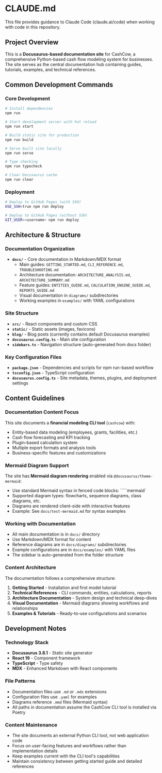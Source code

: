 # CLAUDE.md

This file provides guidance to Claude Code (claude.ai/code) when working with code in this repository.

## Project Overview

This is a **Docusaurus-based documentation site** for CashCow, a comprehensive Python-based cash flow modeling system for businesses. The site serves as the central documentation hub containing guides, tutorials, examples, and technical references.

## Common Development Commands

### Core Development
```bash
# Install dependencies
npm run

# Start development server with hot reload
npm run start

# Build static site for production
npm run build

# Serve built site locally
npm run serve

# Type checking
npm run typecheck

# Clear Docusaurus cache
npm run clear
```

### Deployment
```bash
# Deploy to GitHub Pages (with SSH)
USE_SSH=true npm run deploy

# Deploy to GitHub Pages (without SSH)
GIT_USER=<username> npm run deploy
```

## Architecture & Structure

### Documentation Organization
- **`docs/`** - Core documentation in Markdown/MDX format
  - Main guides: `GETTING_STARTED.md`, `CLI_REFERENCE.md`, `TROUBLESHOOTING.md`
  - Architecture documentation: `ARCHITECTURE_ANALYSIS.md`, `ARCHITECTURE_SUMMARY.md`
  - Feature guides: `ENTITIES_GUIDE.md`, `CALCULATION_ENGINE_GUIDE.md`, `REPORTS_GUIDE.md`
  - Visual documentation in `diagrams/` subdirectories
  - Working examples in `examples/` with YAML configurations

### Site Structure
- **`src/`** - React components and custom CSS
- **`static/`** - Static assets (images, favicons)
- **`blog/`** - Blog posts (currently contains default Docusaurus examples)
- **`docusaurus.config.ts`** - Main site configuration
- **`sidebars.ts`** - Navigation structure (auto-generated from docs folder)

### Key Configuration Files
- **`package.json`** - Dependencies and scripts for npm run-based workflow
- **`tsconfig.json`** - TypeScript configuration
- **`docusaurus.config.ts`** - Site metadata, themes, plugins, and deployment settings

## Content Guidelines

### Documentation Content Focus
This site documents a **financial modeling CLI tool** (`cashcow`) with:
- Entity-based data modeling (employees, grants, facilities, etc.)
- Cash flow forecasting and KPI tracking
- Plugin-based calculation system
- Multiple export formats and analysis tools
- Business-specific features and customizations

### Mermaid Diagram Support
The site has **Mermaid diagram rendering** enabled via `@docusaurus/theme-mermaid`:
- Use standard Mermaid syntax in fenced code blocks: `````mermaid`
- Supported diagram types: flowcharts, sequence diagrams, class diagrams, etc.
- Diagrams are rendered client-side with interactive features
- Example: See `docs/test-mermaid.md` for syntax examples

### Working with Documentation
- All main documentation is in `docs/` directory
- Use Markdown/MDX format for content
- Reference diagrams are in `docs/diagrams/` subdirectories
- Example configurations are in `docs/examples/` with YAML files
- The sidebar is auto-generated from the folder structure

### Content Architecture
The documentation follows a comprehensive structure:
1. **Getting Started** - Installation and first model tutorial  
2. **Technical References** - CLI commands, entities, calculations, reports
3. **Architecture Documentation** - System design and technical deep-dives
4. **Visual Documentation** - Mermaid diagrams showing workflows and relationships
5. **Examples & Tutorials** - Ready-to-use configurations and scenarios

## Development Notes

### Technology Stack
- **Docusaurus 3.8.1** - Static site generator
- **React 19** - Component framework
- **TypeScript** - Type safety
- **MDX** - Enhanced Markdown with React components

### File Patterns
- Documentation files use `.md` or `.mdx` extensions
- Configuration files use `.yaml` for examples
- Diagrams reference `.mmd` files (Mermaid syntax)
- All paths in documentation assume the CashCow CLI tool is installed via Poetry

### Content Maintenance
- The site documents an external Python CLI tool, not web application code
- Focus on user-facing features and workflows rather than implementation details
- Keep examples current with the CLI tool's capabilities
- Maintain consistency between getting started guide and detailed references